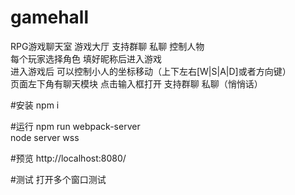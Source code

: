 # gamehall
RPG游戏聊天室 游戏大厅 支持群聊 私聊 控制人物  
每个玩家选择角色 填好昵称后进入游戏  
进入游戏后 可以控制小人的坐标移动（上下左右[W|S|A|D]或者方向键）  
页面左下角有聊天模块 点击输入框打开 支持群聊 私聊（悄悄话）  

#安装
npm i

#运行
npm run webpack-server  
node server wss

#预览
http://localhost:8080/

#测试
打开多个窗口测试
